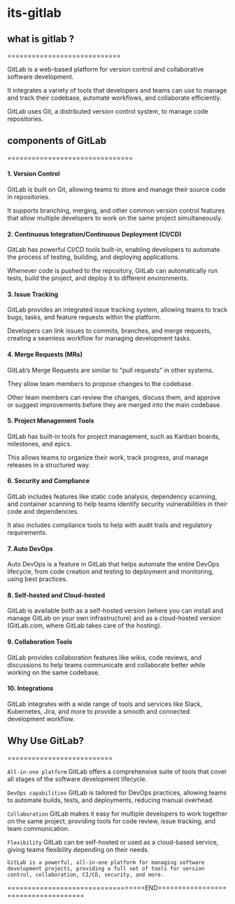 # its-gitlab

## what is gitlab ?
============================

GitLab is a web-based platform for version control and collaborative software development. 

It integrates a variety of tools that developers and teams can use to manage and track their codebase, automate workflows, and collaborate efficiently. 

GitLab uses Git, a distributed version control system, to manage code repositories.


## components of GitLab
===============================


#### 1. Version Control

GitLab is built on Git, allowing teams to store and manage their source code in repositories. 

It supports branching, merging, and other common version control features that allow multiple developers to work on the same project simultaneously.

#### 2. Continuous Integration/Continuous Deployment (CI/CD)

GitLab has powerful CI/CD tools built-in, enabling developers to automate the process of testing, building, and deploying applications. 

Whenever code is pushed to the repository, GitLab can automatically run tests, build the project, and deploy it to different environments.

#### 3. Issue Tracking

GitLab provides an integrated issue tracking system, allowing teams to track bugs, tasks, and feature requests within the platform. 

Developers can link issues to commits, branches, and merge requests, creating a seamless workflow for managing development tasks.

#### 4. Merge Requests (MRs)

GitLab’s Merge Requests are similar to "pull requests" in other systems. 

They allow team members to propose changes to the codebase. 

Other team members can review the changes, discuss them, and approve or suggest improvements before they are merged into the main codebase.

#### 5. Project Management Tools

GitLab has built-in tools for project management, such as Kanban boards, milestones, and epics. 

This allows teams to organize their work, track progress, and manage releases in a structured way.

#### 6. Security and Compliance

GitLab includes features like static code analysis, dependency scanning, and container scanning to help teams identify security vulnerabilities in their code and dependencies. 

It also includes compliance tools to help with audit trails and regulatory requirements.

#### 7. Auto DevOps

Auto DevOps is a feature in GitLab that helps automate the entire DevOps lifecycle, from code creation and testing to deployment and monitoring, using best practices.

#### 8. Self-hosted and Cloud-hosted

GitLab is available both as a self-hosted version (where you can install and manage GitLab on your own infrastructure) and as a cloud-hosted version (GitLab.com, where GitLab takes care of the hosting).

#### 9. Collaboration Tools

GitLab provides collaboration features like wikis, code reviews, and discussions to help teams communicate and collaborate better while working on the same codebase.

#### 10. Integrations

GitLab integrates with a wide range of tools and services like Slack, Kubernetes, Jira, and more to provide a smooth and connected development workflow.



## Why Use GitLab?
==========================


`All-in-one platform` GitLab offers a comprehensive suite of tools that cover all stages of the software development lifecycle.

`DevOps capabilities` GitLab is tailored for DevOps practices, allowing teams to automate builds, tests, and deployments, reducing manual overhead.

`Collaboration` GitLab makes it easy for multiple developers to work together on the same project, providing tools for code review, issue tracking, and team communication.

`Flexibility` GitLab can be self-hosted or used as a cloud-based service, giving teams flexibility depending on their needs.


`GitLab is a powerful, all-in-one platform for managing software development projects, providing a full set of tools for version control, collaboration, CI/CD, security, and more.`


==================================END====================================
